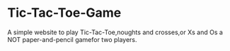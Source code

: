 # Tic-Tac-Toe-Game
A  simple website to play Tic-Tac-Toe,noughts and crosses,or Xs and Os a NOT paper-and-pencil gamefor two players.

